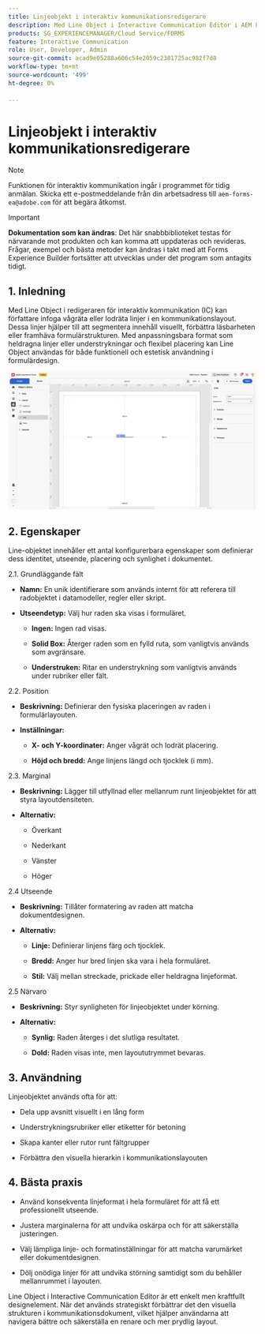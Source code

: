 ```yaml
---
title: Linjeobjekt i interaktiv kommunikationsredigerare
description: Med Line Object i Interactive Communication Editor i AEM Forms kan man infoga horisontella eller vertikala linjer i en kommunikationslayout.
products: SG_EXPERIENCEMANAGER/Cloud Service/FORMS
feature: Interactive Communication
role: User, Developer, Admin
source-git-commit: acad9e05288a606c54e2059c2381725ac982f7d8
workflow-type: tm+mt
source-wordcount: '499'
ht-degree: 0%

---
```



# Linjeobjekt i interaktiv kommunikationsredigerare

>[!NOTE]
>
> Funktionen för interaktiv kommunikation ingår i programmet för tidig anmälan. Skicka ett e-postmeddelande från din arbetsadress till `aem-forms-ea@adobe.com` för att begära åtkomst.

>[!IMPORTANT]
>
> **Dokumentation som kan ändras**: Det här snabbbiblioteket testas för närvarande mot produkten och kan komma att uppdateras och revideras. Frågar, exempel och bästa metoder kan ändras i takt med att Forms Experience Builder fortsätter att utvecklas under det program som antagits tidigt.

## &#x200B;1. Inledning

Med Line Object i redigeraren för interaktiv kommunikation (IC) kan författare infoga vågräta eller lodräta linjer i en kommunikationslayout. Dessa linjer hjälper till att segmentera innehåll visuellt, förbättra läsbarheten eller framhäva formulärstrukturen. Med anpassningsbara format som heldragna linjer eller understrykningar och flexibel placering kan Line Object användas för både funktionell och estetisk användning i formulärdesign.

![Sök efter IC Docu](/help/forms/interactive-communication/assets/line.png)

## &#x200B;2. Egenskaper

Line-objektet innehåller ett antal konfigurerbara egenskaper som definierar dess identitet, utseende, placering och synlighet i dokumentet.

2.1. Grundläggande fält

- **Namn:** En unik identifierare som används internt för att referera till radobjektet i datamodeller, regler eller skript.

- **Utseendetyp:** Välj hur raden ska visas i formuläret.

   - **Ingen:** Ingen rad visas.

   - **Solid Box:** Återger raden som en fylld ruta, som vanligtvis används som avgränsare.

   - **Understruken:** Ritar en understrykning som vanligtvis används under rubriker eller fält.

2.2. Position

- **Beskrivning:** Definierar den fysiska placeringen av raden i formulärlayouten.

- **Inställningar:**

   - **X- och Y-koordinater:** Anger vågrät och lodrät placering.

   - **Höjd och bredd:** Ange linjens längd och tjocklek (i mm).

2.3. Marginal

- **Beskrivning:** Lägger till utfyllnad eller mellanrum runt linjeobjektet för att styra layoutdensiteten.

- **Alternativ:**

   - Överkant

   - Nederkant

   - Vänster

   - Höger

2.4 Utseende

- **Beskrivning:** Tillåter formatering av raden att matcha dokumentdesignen.

- **Alternativ:**

   - **Linje:** Definierar linjens färg och tjocklek.

   - **Bredd:** Anger hur bred linjen ska vara i hela formuläret.

   - **Stil:** Välj mellan streckade, prickade eller heldragna linjeformat.

2.5 Närvaro

- **Beskrivning:** Styr synligheten för linjeobjektet under körning.

- **Alternativ:**

   - **Synlig:** Raden återges i det slutliga resultatet.

   - **Dold:** Raden visas inte, men layoututrymmet bevaras.

## &#x200B;3. Användning

Linjeobjektet används ofta för att:

- Dela upp avsnitt visuellt i en lång form

- Understrykningsrubriker eller etiketter för betoning

- Skapa kanter eller rutor runt fältgrupper

- Förbättra den visuella hierarkin i kommunikationslayouten

## &#x200B;4. Bästa praxis

- Använd konsekventa linjeformat i hela formuläret för att få ett professionellt utseende.

- Justera marginalerna för att undvika oskärpa och för att säkerställa justeringen.

- Välj lämpliga linje- och formatinställningar för att matcha varumärket eller dokumentdesignen.

- Dölj onödiga linjer för att undvika störning samtidigt som du behåller mellanrummet i layouten.

Line Object i Interactive Communication Editor är ett enkelt men kraftfullt designelement. När det används strategiskt förbättrar det den visuella strukturen i kommunikationsdokument, vilket hjälper användarna att navigera bättre och säkerställa en renare och mer prydlig layout.


